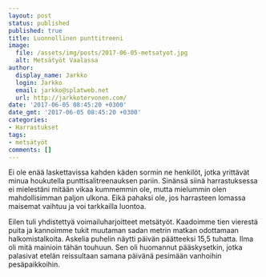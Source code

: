 ```yaml
---
layout: post
status: published
published: true
title: Luonnollinen punttitreeni
image:
  file: /assets/img/posts/2017-06-05-metsatyot.jpg
  alt: Metsätyöt Vaalassa
author:
  display_name: Jarkko
  login: Jarkko
  email: jarkko@splatweb.net
  url: http://jarkkotervonen.com/
date: '2017-06-05 08:45:20 +0300'
date_gmt: '2017-06-05 08:45:20 +0300'
categories:
- Harrastukset
tags:
- metsätyöt
comments: []
---
```

Ei ole enää laskettavissa kahden käden sormin ne henkilöt, jotka yrittävät minua houkutella punttisalitreenauksen pariin. Sinänsä siinä harrastuksessa ei mielestäni mitään vikaa kummemmin ole, mutta mielummin olen mahdollisimman paljon ulkona. Eikä pahaksi ole, jos harrasteen lomassa maisemat vaihtuu ja voi tarkkailla luontoa.

Eilen tuli yhdistettyä voimailuharjoitteet metsätyöt. Kaadoimme tien vierestä puita ja kannoimme tukit muutaman sadan metrin matkan odottamaan halkomistalkoita. Askelia puhelin näytti päivän päätteeksi 15,5 tuhatta. Ilma oli mitä mainioin tähän touhuun. Sen oli huomannut pääskysetkin, jotka palasivat etelän reissultaan samana päivänä pesimään vanhoihin pesäpaikkoihin.

